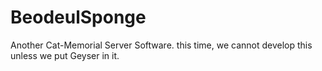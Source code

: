 # BeodeulSponge
Another Cat-Memorial Server Software. this time, we cannot develop this unless we put Geyser in it.
